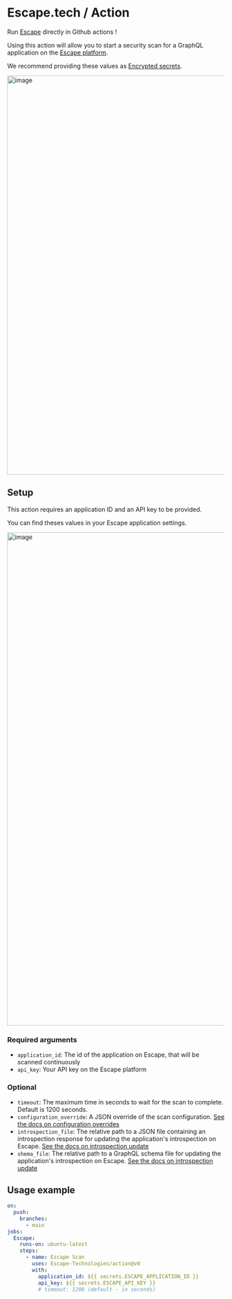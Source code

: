 # Escape.tech / Action

Run [Escape](https://escape.tech) directly in Github actions !

Using this action will allow you to start a security scan for a GraphQL application on the [Escape platform](https://app.escape.tech).

We recommend providing these values as [Encrypted secrets](https://docs.github.com/en/actions/security-guides/encrypted-secrets).

<img width="925" alt="image" src="https://user-images.githubusercontent.com/29194680/190671671-282f35dd-5e03-4ebe-9202-46ad590cde5d.png">

## Setup

This action requires an application ID and an API key to be provided.

You can find theses values in your Escape application settings.

<img width="1143" alt="image" src="https://user-images.githubusercontent.com/29194680/197798467-f09b46b0-9651-4d04-bf34-4d26ce268187.png">

### Required arguments

- `application_id`: The id of the application on Escape, that will be scanned continuously
- `api_key`: Your API key on the Escape platform

### Optional

- `timeout`: The maximum time in seconds to wait for the scan to complete. Default is 1200 seconds.
- `configuration_override`: A JSON override of the scan configuration. [See the docs on configuration overrides](https://escape.tech/docs/ci-cd/techniques/configuration-override)
- `introspection_file`: The relative path to a JSON file containing an introspection response for updating the application's introspection on Escape. [See the docs on introspection update](https://escape.tech/docs/ci-cd/techniques/introspection-update)
- `shema_file`: The relative path to a GraphQL schema file for updating the application's introspection on Escape. [See the docs on introspection update](https://escape.tech/docs/ci-cd/techniques/introspection-update)

## Usage example

```yaml
on:
  push:
    branches:
      - main
jobs:
  Escape:
    runs-on: ubuntu-latest
    steps:
      - name: Escape Scan
        uses: Escape-Technologies/action@v0
        with:
          application_id: ${{ secrets.ESCAPE_APPLICATION_ID }}
          api_key: ${{ secrets.ESCAPE_API_KEY }}
          # timeout: 1200 (default - in seconds)
```
